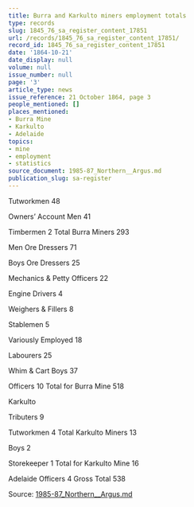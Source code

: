 ```yaml
---
title: Burra and Karkulto miners employment totals
type: records
slug: 1845_76_sa_register_content_17851
url: /records/1845_76_sa_register_content_17851/
record_id: 1845_76_sa_register_content_17851
date: '1864-10-21'
date_display: null
volume: null
issue_number: null
page: '3'
article_type: news
issue_reference: 21 October 1864, page 3
people_mentioned: []
places_mentioned:
- Burra Mine
- Karkulto
- Adelaide
topics:
- mine
- employment
- statistics
source_document: 1985-87_Northern__Argus.md
publication_slug: sa-register
---
```


Tutworkmen	48

Owners’ Account Men	41

Timbermen	2	Total Burra Miners	293

Men Ore Dressers	71

Boys Ore Dressers	25

Mechanics & Petty Officers	22

Engine Drivers	4

Weighers & Fillers	8

Stablemen	5

Variously Employed	18

Labourers	25

Whim & Cart Boys	37

Officers	10	Total for Burra Mine	518

Karkulto

Tributers	9

Tutworkmen	4	Total Karkulto Miners	13

Boys	2

Storekeeper	1	Total for Karkulto Mine	16

Adelaide Officers	4	Gross Total	538

Source: [1985-87_Northern__Argus.md](/downloads/markdown/1985-87_Northern__Argus.md)
